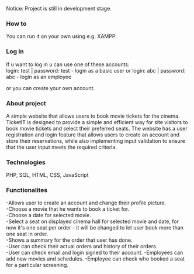 Notice: Project is still in development stage.
### How to
  
You can run it on your own using e.g. XAMPP.  

### Log in

If u want to log in u can use one of these accounts:  
login: test | password: test - login as a basic user
or
login: abc | password: abc - login as an employee

or you can create your own account.

### About project

A simple website that allows users to book movie tickets for the cinema.
TicketIT is designed to provide a simple and efficient way for site visitors to book movie tickets and select their preferred seats.
The website has a user registration and login feature that allows users to create an account and store their reservations,
while also implementing input validation to ensure that the user input meets the required criteria.

### Technologies

PHP, SQL, HTML, CSS, JavaScript

### Functionalites

-Allows user to create an account and change their profile picture.  
-Choose a movie that he wants to book a ticket for.  
-Choose a date for selected movie.  
-Select a seat on displayed cinema hall for selected movie and date, for now it's one seat per order - it will be changed to let user book more than one seat in order.  
-Shows a summary for the order that user has done.  
-User can check their actual orders and history of their orders.  
-User can check email and login signed to their account.
-Employees can add new movies and schedules.
-Employee can check who booked a seat for a particular screening.
